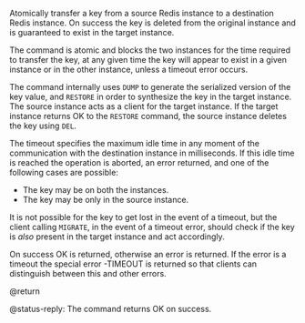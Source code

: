 Atomically transfer a key from a source Redis instance to a destination Redis instance. On success the key is deleted from the original instance and is guaranteed to exist in the target instance.

The command is atomic and blocks the two instances for the time required to transfer the key, at any given time the key will appear to exist in a given instance or in the other instance, unless a timeout error occurs.

The command internally uses `DUMP` to generate the serialized version of the key value, and `RESTORE` in order to synthesize the key in the target instance.
The source instance acts as a client for the target instance. If the target instance returns OK to the `RESTORE` command, the source instance deletes the key using `DEL`.

The timeout specifies the maximum idle time in any moment of the communication with the destination instance in milliseconds. If this idle time is reached the operation is aborted, an error returned, and one of the following cases are possible:

* The key may be on both the instances.
* The key may be only in the source instance.

It is not possible for the key to get lost in the event of a timeout, but the client calling `MIGRATE`, in the event of a timeout error, should check if the key is *also* present in the target instance and act accordingly.

On success OK is returned, otherwise an error is returned.
If the error is a timeout the special error -TIMEOUT is returned so that clients can distinguish between this and other errors.

@return

@status-reply: The command returns OK on success.
